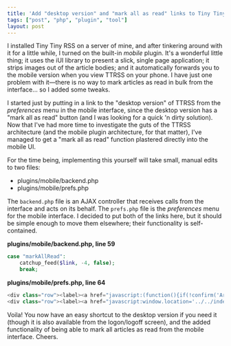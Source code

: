 ```yaml
---
title: 'Add "desktop version" and "mark all as read" links to Tiny Tiny RSS mobile plugin'
tags: ["post", "php", "plugin", "tool"]
layout: post
---
```


I installed Tiny Tiny RSS on a server of mine, and after tinkering
around with it for a little while, I turned on the built-in _mobile_
plugin. It's a wonderful little thing; it uses the iUI library to
present a slick, single page application; it strips images out of the
article bodies; and it automatically forwards you to the mobile version
when you view TTRSS on your phone. I have just one problem with it—there
is no way to mark articles as read in bulk from the interface… so I
added some tweaks.<!--more-->

I started just by putting in a link to the "desktop version" of TTRSS
from the _preferences_ menu in the mobile interface, since the desktop
version has a "mark all as read" button (and I was looking for a quick
'n dirty solution). Now that I've had more time to investigate the guts
of the TTRSS architecture (and the mobile plugin architecture, for that
matter), I've managed to get a "mark all as read" function plastered
directly into the mobile UI.

For the time being, implementing this yourself will take small, manual
edits to two files:

- plugins/mobile/backend.php
- plugins/mobile/prefs.php

The `backend.php` file is an AJAX controller that receives calls from
the interface and acts on its behalf. The `prefs.php` file is the
_preferences_ menu for the mobile interface. I decided to put both of
the links here, but it should be simple enough to move them elsewhere;
their functionality is self-contained.

**plugins/mobile/backend.php, line 59**

```php
case "markAllRead":
	catchup_feed($link, -4, false);
	break;
```

**plugins/mobile/prefs.php, line 64**

```php
<div class="row"><label><a href="javascript:(function(){if(!confirm('Are you sure?'))return;new Ajax.Request('backend.php',{parameters:'op=markAllRead',onComplete:function(){alert('Done');}});}())">Mark All as Read</a></label></div>
<div class="row"><label><a href="javascript:window.location='../../index.php?mobile=false';">Full Version</a></label></div>
```

Voila! You now have an easy shortcut to the desktop version if you need
it (though it is also available from the logon/logoff screen), and the
added functionality of being able to mark all articles as read from the
mobile interface. Cheers.
